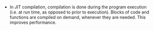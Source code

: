 - In JIT compilation, compilation is done during the program execution (i.e. at run time, as opposed to prior to execution). Blocks of code and functions are compiled on demand, whenever they are needed. This improves performance.

